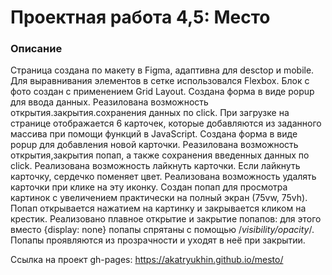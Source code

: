 # Проектная работа 4,5: Место

### Описание
Страница создана по макету в Figma, адаптивна для desctop и mobile.
Для выравнивания элементов в сетке использовался Flexbox. Блок с фото создан с применением Grid Layout.
Создана форма в виде popup для ввода данных. Реазилована возможность открытия.закрытия.сохранения данных по click.
При загрузке на странице отображается 6 карточек, которые добавляются из заданного массива при помощи функций в JavaScript.
Создана форма в виде popup для добавления новой карточки. Реазилована возможность открытия,закрытия попап, а также сохранения введенных данных по click.
Реализована возможность лайкнуть карточки. Если лайкнуть карточку, сердечко поменяет цвет.
Реализована возможность удалять карточки при клике на эту иконку.
Создан попап для просмотра картинок с увеличением практически на полный экран (75vw, 75vh). Попап открывается нажатием на картинку и закрывается кликом на крестик.
Реализовано плавное открытие и закрытие попапов: для этого вместо {display: none} попапы спрятаны с помощью /*visibility/opacity*/. Попапы проявляются из прозрачности и уходят в неё при закрытии.

Ссылка на проект gh-pages: https://akatryukhin.github.io/mesto/


